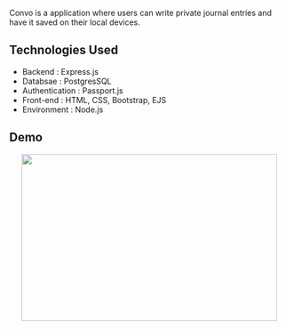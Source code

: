 Convo is a application where users can write private journal entries and have it saved on their local devices.

## Technologies Used
- Backend : Express.js
- Databsae : PostgresSQL
- Authentication : Passport.js
- Front-end : HTML, CSS, Bootstrap, EJS
- Environment : Node.js

## Demo
<p align="center">
  <img width="460" height="300" src="https://github.com/user-attachments/assets/e631f235-32e9-4619-8223-dd787257e8f3">
</p>
